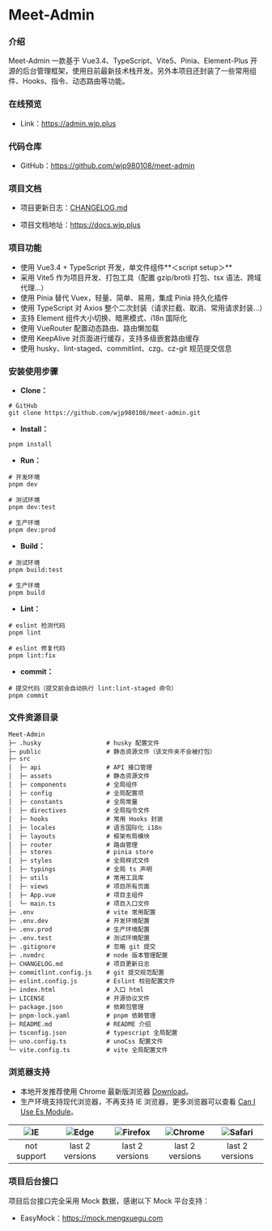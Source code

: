 # Meet-Admin

### 介绍

Meet-Admin 一款基于 Vue3.4、TypeScript、Vite5、Pinia、Element-Plus 开源的后台管理框架，使用目前最新技术栈开发。另外本项目还封装了一些常用组件、Hooks、指令、动态路由等功能。

### 在线预览

- Link：https://admin.wjp.plus

### 代码仓库

- GitHub：https://github.com/wjp980108/meet-admin

### 项目文档

- 项目更新日志：[CHANGELOG.md](./CHANGELOG.en-US)

- 项目文档地址：https://docs.wjp.plus

### 项目功能

- 使用 Vue3.4 + TypeScript 开发，单文件组件**＜script setup＞**
- 采用 Vite5 作为项目开发、打包工具（配置 gzip/brotli 打包、tsx 语法、跨域代理…）
- 使用 Pinia 替代 Vuex，轻量、简单、易用，集成 Pinia 持久化插件
- 使用 TypeScript 对 Axios 整个二次封装（请求拦截、取消、常用请求封装…）
- 支持 Element 组件大小切换、暗黑模式、i18n 国际化
- 使用 VueRouter 配置动态路由、路由懒加载
- 使用 KeepAlive 对页面进行缓存，支持多级嵌套路由缓存
- 使用 husky、lint-staged、commitlint、czg、cz-git 规范提交信息

### 安装使用步骤

- **Clone：**

```text
# GitHub
git clone https://github.com/wjp980108/meet-admin.git
```

- **Install：**

```text
pnpm install
```

- **Run：**

```text
# 开发环境
pnpm dev

# 测试环境
pnpm dev:test

# 生产环境
pnpm dev:prod
```

- **Build：**

```text
# 测试环境
pnpm build:test

# 生产环境
pnpm build
```

- **Lint：**

```text
# eslint 检测代码
pnpm lint

# eslint 修复代码
pnpm lint:fix
```

- **commit：**

```text
# 提交代码（提交前会自动执行 lint:lint-staged 命令）
pnpm commit
```

### 文件资源目录

```text
Meet-Admin
├─ .husky                  # husky 配置文件
├─ public                  # 静态资源文件（该文件夹不会被打包）
├─ src
│  ├─ api                  # API 接口管理
│  ├─ assets               # 静态资源文件
│  ├─ components           # 全局组件
│  ├─ config               # 全局配置项
│  ├─ constants            # 全局常量
│  ├─ directives           # 全局指令文件
│  ├─ hooks                # 常用 Hooks 封装
│  ├─ locales              # 语言国际化 i18n
│  ├─ layouts              # 框架布局模块
│  ├─ router               # 路由管理
│  ├─ stores               # pinia store
│  ├─ styles               # 全局样式文件
│  ├─ typings              # 全局 ts 声明
│  ├─ utils                # 常用工具库
│  ├─ views                # 项目所有页面
│  ├─ App.vue              # 项目主组件
│  └─ main.ts              # 项目入口文件
├─ .env                    # vite 常用配置
├─ .env.dev                # 开发环境配置
├─ .env.prod               # 生产环境配置
├─ .env.test               # 测试环境配置
├─ .gitignore              # 忽略 git 提交
├─ .nvmdrc                 # node 版本管理配置
├─ CHANGELOG.md            # 项目更新日志
├─ commitlint.config.js    # git 提交规范配置
├─ eslint.config.js        # Eslint 校验配置文件
├─ index.html              # 入口 html
├─ LICENSE                 # 开源协议文件
├─ package.json            # 依赖包管理
├─ pnpm-lock.yaml          # pnpm 依赖管理
├─ README.md               # README 介绍
├─ tsconfig.json           # typescript 全局配置
├─ uno.config.ts           # unoCss 配置文件
└─ vite.config.ts          # vite 全局配置文件
```

### 浏览器支持

- 本地开发推荐使用 Chrome 最新版浏览器 [Download](https://www.google.com/intl/zh-CN/chrome/)。
- 生产环境支持现代浏览器，不再支持 IE 浏览器，更多浏览器可以查看 [Can I Use Es Module](https://caniuse.com/?search=ESModule)。

| ![IE](https://i.imgtg.com/2023/04/11/8z7ot.png) | ![Edge](https://i.imgtg.com/2023/04/11/8zr3p.png) | ![Firefox](https://i.imgtg.com/2023/04/11/8zKiU.png) | ![Chrome](https://i.imgtg.com/2023/04/11/8zNrx.png) | ![Safari](https://i.imgtg.com/2023/04/11/8zeGj.png) |
| :---------------------------------------------: | :-----------------------------------------------: | :--------------------------------------------------: | :-------------------------------------------------: | :-------------------------------------------------: |
|                   not support                   |                  last 2 versions                  |                   last 2 versions                    |                   last 2 versions                   |                   last 2 versions                   |

### 项目后台接口

项目后台接口完全采用 Mock 数据，感谢以下 Mock 平台支持：

- EasyMock：https://mock.mengxuegu.com
